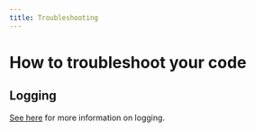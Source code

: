 ```yaml
---
title: Troubleshooting
---
```


# How to troubleshoot your code

## Logging

<!-- TODO: Migrate the content to this repo. -->
[See here][doc] for more information on logging.

[doc]: https://coda.io/d/Pack-Studio-Beta_dUBjm8jbi39/Building-with-the-SDK_suP0J#_lujrM
